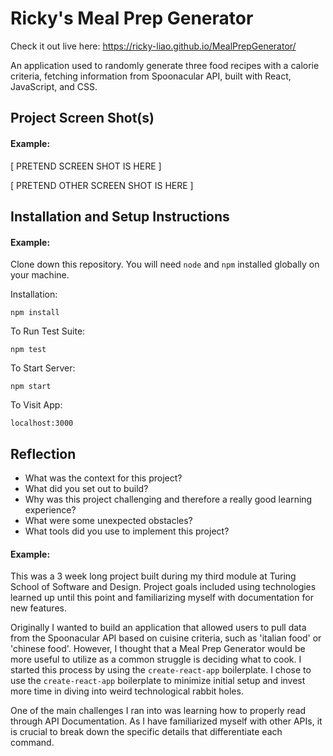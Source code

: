 # Ricky's Meal Prep Generator
Check it out live here: https://ricky-liao.github.io/MealPrepGenerator/

An application used to randomly generate three food recipes with a calorie criteria, fetching information from Spoonacular API, built with React, JavaScript, and CSS.

## Project Screen Shot(s)

#### Example:   

[ PRETEND SCREEN SHOT IS HERE ]

[ PRETEND OTHER SCREEN SHOT IS HERE ]

## Installation and Setup Instructions

#### Example:  

Clone down this repository. You will need `node` and `npm` installed globally on your machine.  

Installation:

`npm install`  

To Run Test Suite:  

`npm test`  

To Start Server:

`npm start`  

To Visit App:

`localhost:3000`  

## Reflection

  - What was the context for this project?
  - What did you set out to build?
  - Why was this project challenging and therefore a really good learning experience?
  - What were some unexpected obstacles?
  - What tools did you use to implement this project?

#### Example:  

This was a 3 week long project built during my third module at Turing School of Software and Design. Project goals included using technologies learned up until this point and familiarizing myself with documentation for new features.  

Originally I wanted to build an application that allowed users to pull data from the Spoonacular API based on cuisine criteria, such as 'italian food' or 'chinese food'. However, I thought that a Meal Prep Generator would be more useful to utilize as a common struggle is deciding what to cook. I started this process by using the `create-react-app` boilerplate. I chose to use the `create-react-app` boilerplate to minimize initial setup and invest more time in diving into weird technological rabbit holes.

One of the main challenges I ran into was learning how to properly read through API Documentation. As I have familiarized myself with other APIs, it is crucial to break down the specific details that differentiate each command.

